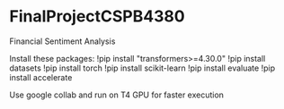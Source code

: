 # FinalProjectCSPB4380
Financial Sentiment Analysis


Install these packages:
!pip install "transformers>=4.30.0"
!pip install datasets
!pip install torch
!pip install scikit-learn
!pip install evaluate
!pip install accelerate


Use google collab and run on T4 GPU for faster execution
